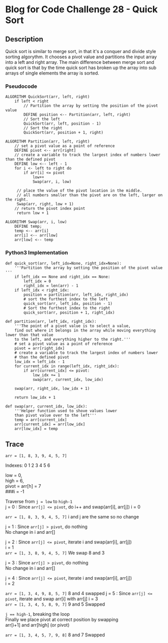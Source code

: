 # Blog for Code Challenge 28 - Quick Sort

## Description

Quick sort is similar to merge sort, in that it's a conquer and divide style sorting algorythm. It chooses a pivot value and partitions the input array into a left and right array. The main difference  between merge sort and quick sort is that by the time quick sort has broken up the array into sub arrays of single elements the array is sorted.

### Pseudocode

```pseudocode
ALGORITHM QuickSort(arr, left, right)
    if left < right
        // Partition the array by setting the position of the pivot value 
        DEFINE position <-- Partition(arr, left, right)
        // Sort the left
        QuickSort(arr, left, position - 1)
        // Sort the right
        QuickSort(arr, position + 1, right)

ALGORITHM Partition(arr, left, right)
    // set a pivot value as a point of reference
    DEFINE pivot <-- arr[right]
    // create a variable to track the largest index of numbers lower than the defined pivot
    DEFINE low <-- left - 1
    for i <- left to right do
        if arr[i] <= pivot
            low++
            Swap(arr, i, low)

     // place the value of the pivot location in the middle.
     // all numbers smaller than the pivot are on the left, larger on the right. 
     Swap(arr, right, low + 1)
    // return the pivot index point
     return low + 1

ALGORITHM Swap(arr, i, low)
    DEFINE temp;
    temp <-- arr[i]
    arr[i] <-- arr[low]
    arr[low] <-- temp
```

### Python3 Implementation

```python3
def quick_sort(arr, left_idx=None, right_idx=None):
    '''Partition the array by setting the position of the pivot value '''
    if left_idx == None and right_idx == None:
        left_idx = 0
        right_idx = len(arr) - 1
    if left_idx < right_idx:
        position = partition(arr, left_idx, right_idx)
        # sort the furthest index to the left
        quick_sort(arr, left_idx, position - 1)
        # Sort the furthest index to the right
        quick_sort(arr, position + 1, right_idx)

def partition(arr, left_idx, right_idx):
    '''The point of a pivot value is to select a value, 
    find out where it belongs in the array while moving everything lower than that value
    to the left, and everything higher to the right.'''
    # set a pivot value as a point of reference
    pivot = arr[right_idx]
    # create a variable to track the largest index of numbers lower
    # than the defined pivot
    low_idx = left_idx - 1
    for current_idx in range(left_idx, right_idx):
        if arr[current_idx] <= pivot:
            low_idx += 1
            swap(arr, current_idx, low_idx)

    swap(arr, right_idx, low_idx + 1)

    return low_idx + 1

def swap(arr, current_idx, low_idx):
    '''Helper function used to shove values lower 
    than pivot value over to the left'''
    temp = arr[current_idx]
    arr[current_idx] = arr[low_idx]
    arr[low_idx] = temp
```

## Trace

`arr = [1, 8, 3, 9, 4, 5, 7]`

Indexes:  0   1   2   3   4   5   6 

low = 0,   
high =  6,  
pivot = arr[h] = 7   
###i = -1 

Traverse from `j = low` to `high-1`    
j = 0 : Since `arr[j] <= pivot`, do i++ and swap(arr[i], arr[j])
i = 0 

`arr = [1, 8, 3, 9, 4, 5, 7]`
i and j are the same so no change  

j = 1 : Since `arr[j] > pivot`, do nothing  
No change in i and arr[]

j = 2 : Since `arr[j] <= pivot`, iterate i and swap(arr[i], arr[j])  
i = 1  
`arr = [1, 3, 8, 9, 4, 5, 7]`  We swap 8 and 3

j = 3 : Since `arr[j] > pivot`, do nothing  
No change in i and arr[]

j = 4 : Since `arr[j] <= pivot`, iterate i and swap(arr[i], arr[j])  
i = 2  

`arr = [1, 3, 4, 9, 8, 5, 7]` 8 and 4 swapped
j = 5 : Since `arr[j] <= pivot`, iterate and swap arr[i] with arr[j] 
i = 3   
`arr = [1, 3, 4, 5, 8, 9, 7]` 9 and 5 Swapped 

`j == high-1`, breaking the loop  
Finally we place pivot at correct position by swapping  
arr[i+1] and arr[high] (or pivot) 

`arr = [1, 3, 4, 5, 7, 9, 8]` 8 and 7 Swapped 
